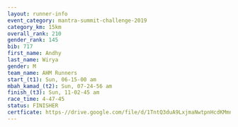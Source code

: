 ```yaml
---
layout: runner-info 
event_category: mantra-summit-challenge-2019 
category_km: 15km 
overall_rank: 210
gender_rank: 145
bib: 717
first_name: Andhy
last_name: Wirya
gender: M
team_name: AHM Runners
start_(t1): Sun, 06-15-00 am
mbah_kamad_(t2): Sun, 07-24-56 am
finish_(t3): Sun, 11-02-45 am
race_time: 4-47-45
status: FINISHER
certficate: https-//drive.google.com/file/d/1TntQ3duA9LxjmaNwtpnHcdKMmnfc7gag/view?usp=sharing
---
```

